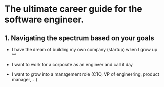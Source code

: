 # The ultimate career guide for the software engineer.

## 1. Navigating the spectrum based on your goals  
- I have the dream of building my own company (startup) when I grow up ^^

- I want to work for a corporate as an engineer and call it day

- I want to grow into a management role (CTO, VP of engineering, product manager, ...)

